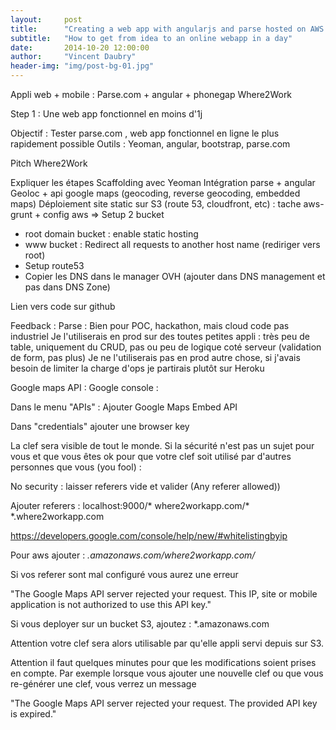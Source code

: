 ```yaml
---
layout:     post
title:      "Creating a web app with angularjs and parse hosted on AWS S3"
subtitle:   "How to get from idea to an online webapp in a day"
date:       2014-10-20 12:00:00
author:     "Vincent Daubry"
header-img: "img/post-bg-01.jpg"
---
```


Appli web + mobile : Parse.com + angular + phonegap
Where2Work

Step 1 : Une web app fonctionnel en moins d'1j

Objectif : Tester parse.com , web app fonctionnel en ligne le plus rapidement possible
Outils : Yeoman, angular, bootstrap, parse.com

Pitch Where2Work

Expliquer les étapes
Scaffolding avec Yeoman
Intégration parse + angular
Geoloc + api google maps (geocoding, reverse geocoding, embedded maps)
Déploiement site static sur S3 (route 53, cloudfront, etc) : tache aws-grunt + config aws
=> Setup 2 bucket
- root domain bucket : enable static hosting
- www bucket : Redirect all requests to another host name (rediriger vers root)
- Setup route53
- Copier les DNS dans le manager OVH (ajouter dans DNS management et pas dans DNS Zone)


Lien vers code sur github

Feedback :
Parse :
Bien pour POC, hackathon, mais cloud code pas industriel
Je l'utiliserais en prod sur des toutes petites appli : très peu de table, uniquement du CRUD, pas ou peu de logique coté serveur (validation de form, pas plus)
Je ne l'utiliserais pas en prod autre chose, si j'avais besoin de limiter la charge d'ops je partirais plutôt sur Heroku



Google maps API :
Google console :

Dans le menu "APIs" :
Ajouter Google Maps Embed API

Dans "credentials" ajouter une browser key

La clef sera visible de tout le monde. Si la sécurité n'est pas un sujet pour vous et que vous êtes ok pour que votre clef soit utilisé par d'autres personnes que vous (you fool) :

No security : laisser referers vide et valider (Any referer allowed))

Ajouter referers :
localhost:9000/*
where2workapp.com/*
*.where2workapp.com

https://developers.google.com/console/help/new/#whitelistingbyip

Pour aws ajouter : *.amazonaws.com/where2workapp.com/*

Si vos referer sont mal configuré vous aurez une erreur

"The Google Maps API server rejected your request. This IP, site or mobile application is not authorized to use this API key."


Si vous deployer sur un bucket S3, ajoutez : *.amazonaws.com

Attention votre clef sera alors utilisable par qu'elle appli servi depuis sur S3.

Attention il faut quelques minutes pour que les modifications soient prises en compte. Par exemple lorsque vous ajouter une nouvelle clef ou que vous re-générer une clef, vous verrez un message

"The Google Maps API server rejected your request. The provided API key is expired."




